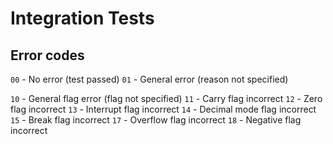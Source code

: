 # Integration Tests

## Error codes

`00` - No error (test passed)
`01` - General error (reason not specified)

`10` - General flag error (flag not specified)
`11` - Carry flag incorrect
`12` - Zero flag incorrect
`13` - Interrupt flag incorrect
`14` - Decimal mode flag incorrect
`15` - Break flag incorrect
`17` - Overflow flag incorrect
`18` - Negative flag incorrect
